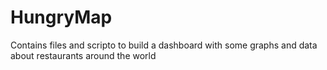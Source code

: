 # HungryMap
Contains files and scripto to build a dashboard with some graphs and data about restaurants around the world
